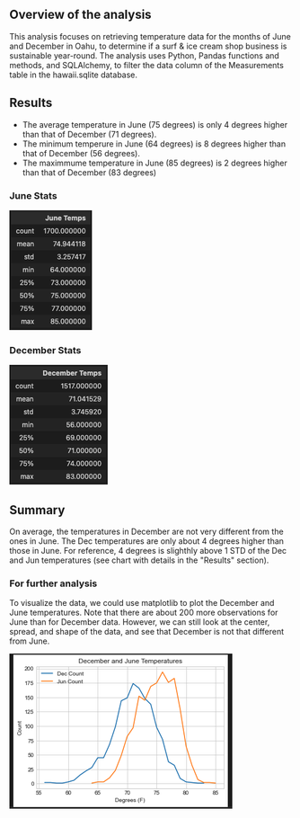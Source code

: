 ## Overview of the analysis

This analysis focuses on retrieving temperature data for the months of June and December in Oahu, to determine if a surf & ice cream shop business is sustainable year-round. The analysis uses Python, Pandas functions and methods, and SQLAlchemy, to filter the data column of the Measurements table in the hawaii.sqlite database.

## Results

- The average temperature in June (75 degrees) is only 4 degrees higher than that of December (71 degrees).
- The minimum temperure in June (64 degrees) is 8 degrees higher than that of December (56 degrees).
- The maximmume temperature in June (85 degrees) is 2 degrees higher than that of December (83 degrees)

### June Stats

<img src="/Images/jun_temps.png">

### December Stats

<img src="/Images/dec_temps.png">

## Summary

On average, the temperatures in December are not very different from the ones in June. The Dec temperatures are only about 4 degrees higher than those in June. For reference, 4 degrees is slighthly above 1 STD of the Dec and Jun temperatures (see chart with details in the "Results" section).

### For further analysis

To visualize the data, we could use matplotlib to plot the December and June temperatures. Note that there are about 200 more observations for June than for December data. However, we can still look at the center, spread, and shape of the data, and see that December is not that different from June.

<img src="/Images/plot.png">

